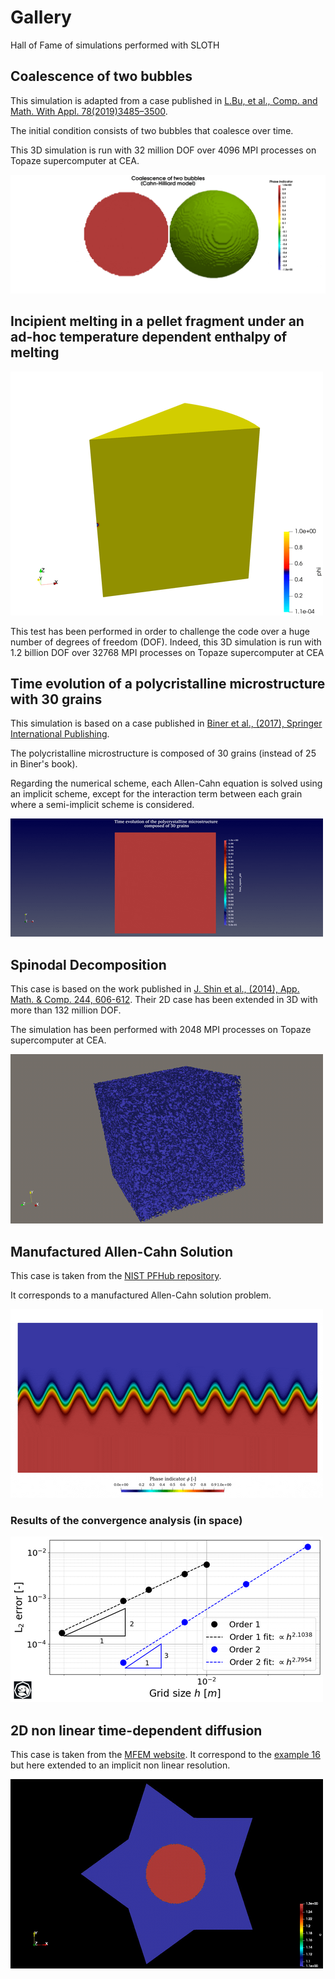 # Gallery
Hall of Fame of simulations performed with SLOTH


## Coalescence of two bubbles

This simulation is adapted from a case published in  [L.Bu, et al., Comp. and Math. With Appl. 78(2019)3485–3500](https://doi.org/10.1016/j.camwa.2019.05.016). 

The initial condition consists of two bubbles that coalesce over time.

This 3D  simulation is run with $32$ million DOF over $4096$ MPI processes on Topaze supercomputer at CEA.

![](Animations/bubbles_coalescence.gif)

## Incipient melting in a pellet fragment under an ad-hoc temperature dependent enthalpy of melting

![](Animations/AdHocIncipientMelting.gif)

This test has been performed in order to challenge the code over a huge number of degrees of freedom (DOF). 
Indeed, this 3D  simulation is run with $1.2$ billion DOF over 
$32768$ MPI processes on Topaze supercomputer at CEA


## Time evolution of a polycristalline microstructure with 30 grains

This simulation is based on a case published in  [Biner et al., (2017), Springer International Publishing](https://link.springer.com/book/10.1007/978-3-319-41196-5). 

The polycristalline microstructure is composed of 30 grains (instead of 25 in Biner's book). 

Regarding the numerical scheme, each Allen-Cahn equation is solved using an implicit scheme, except for the interaction term between each grain where a semi-implicit scheme is considered.

![](Animations/poly30.gif)

## Spinodal Decomposition

This case is based on the work published in [J. Shin et al., (2014), App. Math. & Comp. 244, 606-612](https://www.sciencedirect.com/science/article/pii/S0096300314009977). 
Their 2D case has been extended in 3D with more than $132$ million DOF. 

The simulation has been performed with $2048$ MPI processes on Topaze supercomputer at CEA.

![](Animations/SpinodalDecomposition.gif)

## Manufactured Allen-Cahn Solution

This case is taken from the [NIST PFHub repository](https://pages.nist.gov/pfhub/). 

It corresponds to a manufactured Allen-Cahn solution problem.

![](Animations/MMS_wave.gif)

### Results of the convergence analysis (in space)

![](Animations/convergence_mms.png)

## 2D non linear time-dependent diffusion

This case is taken from the [MFEM website](https://mfem.org/). 
It correspond to the [example 16](https://mfem.org/examples/) but here extended to an implicit non linear resolution. 

![](Animations/NonLinearStarDiffusion.gif)
